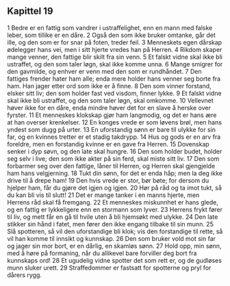 ## Kapittel 19

1 Bedre er en fattig som vandrer i ustraffelighet, enn en mann med falske leber, som tillike er en dåre. 
2 Også den som ikke bruker omtanke, går det ille, og den som er for snar på foten, treder feil. 
3 Menneskets egen dårskap ødelegger hans vei, men i sitt hjerte vredes han på Herren. 
4 Rikdom skaper mange venner, den fattige blir skilt fra sin venn. 
5 Et falskt vidne skal ikke bli ustraffet, og den som taler løgn, skal ikke komme unna. 
6 Mange smigrer for den gavmilde, og enhver er venn med den som er rundhåndet. 
7 Den fattiges frender hater ham alle; enda mere holder hans venner seg borte fra ham. Han jager etter ord som ikke er å finne. 
8 Den som vinner forstand, elsker sitt liv; den som holder fast ved visdom, finner lykke. 
9 Et falskt vidne skal ikke bli ustraffet, og den som taler løgn, skal omkomme. 
10 Vellevnet høver ikke for en dåre, enda mindre høver det for en slave å herske over fyrster. 
11 Et menneskes klokskap gjør ham langmodig, og det er hans ære at han overser krenkelser. 
12 En konges vrede er som løvens brøl, men hans yndest som dugg på urter. 
13 En uforstandig sønn er bare til ulykke for sin far, og en kvinnes tretter er et stadig takdrypp. 
14 Hus og gods er en arv fra foreldre, men en forstandig kvinne er en gave fra Herren. 
15 Dovenskap senker i dyp søvn, og den late skal hungre. 
16 Den som holder budet, holder seg selv i live; den som ikke akter på sin ferd, skal miste sitt liv. 
17 Den som forbarmer seg over den fattige, låner til Herren, og Herren skal gjengjelde ham hans velgjerning. 
18 Tukt din sønn, for det er enda håp; men la deg ikke drive til å drepe ham! 
19 Den hvis vrede er stor, bør bøte; for dersom du hjelper ham, får du gjøre det igjen og igjen. 
20 Hør på råd og ta imot tukt, så du kan bli vis til slutt! 
21 Det er mange tanker i en manns hjerte, men Herrens råd skal få fremgang. 
22 Et menneskes miskunnhet er hans glede, og en fattig er lykkeligere enn en stormann som lyver. 
23 Herrens frykt fører til liv, og mett får en gå til hvile uten å bli hjemsøkt med ulykke. 
24 Den late stikker sin hånd i fatet, men fører den ikke engang tilbake til sin munn. 
25 Slå spotteren, så vil den uforstandige bli klok; vis den forstandige til rette, så vil han komme til innsikt og kunnskap. 
26 Den som bruker vold mot sin far og jager sin mor bort, er en dårlig, en skamløs sønn. 
27 Hold opp, min sønn, med å høre på formaning, når du allikevel bare forviller deg bort fra kunnskaps ord! 
28 Et ugudelig vidne spotter det som rett er, og de gudløses munn sluker urett. 
29 Straffedommer er fastsatt for spotterne og pryl for dårers rygg.

